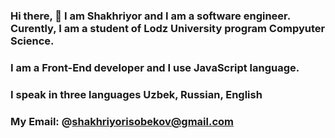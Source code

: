 ### Hi there, 👋 I am Shakhriyor and I am a software engineer.  Curently, I am a student of Lodz University program Compyuter Science.
### I am a Front-End developer and  I use JavaScript language. 
### I speak in three languages Uzbek, Russian, English


### My Email: @shakhriyorisobekov@gmail.com
